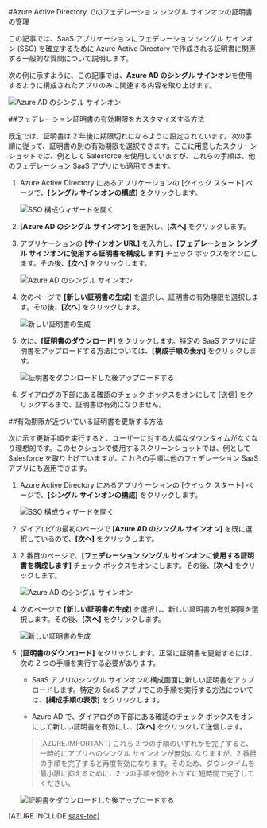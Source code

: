 <properties
	pageTitle="Azure AD でフェデレーション証明書を管理する方法 |Microsoft Azure"
	description="フェデレーション証明書の有効期限をカスタマイズする方法と、有効期限が近づいている証明書を更新する方法について説明します。"
	services="active-directory"
	documentationCenter=""
	authors="liviodlc"
	manager="stevenpo"
	editor=""/>

<tags
	ms.service="active-directory"
	ms.workload="identity"
	ms.tgt_pltfrm="na"
	ms.devlang="na"
	ms.topic="article"
	ms.date="02/02/2016"
	ms.author="liviodlc"/>

#Azure Active Directory でのフェデレーション シングル サインオンの証明書の管理

この記事では、SaaS アプリケーションにフェデレーション シングル サインオン (SSO) を確立するために Azure Active Directory で作成される証明書に関連する一般的な質問について説明します。

次の例に示すように、この記事では、**Azure AD のシングル サインオン**を使用するように構成されたアプリのみに関連する内容を取り上げます。

![Azure AD のシングル サインオン](./media/active-directory-sso-certs/fed-sso.PNG)

##フェデレーション証明書の有効期限をカスタマイズする方法

既定では、証明書は 2 年後に期限切れになるように設定されています。次の手順に従って、証明書の別の有効期限を選択できます。ここに用意したスクリーンショットでは、例として Salesforce を使用していますが、これらの手順は、他のフェデレーション SaaS アプリにも適用できます。

1. Azure Active Directory にあるアプリケーションの [クイック スタート] ページで、**[シングル サインオンの構成]** をクリックします。

	![SSO 構成ウィザードを開く](./media/active-directory-sso-certs/config-sso.png)

2. **[Azure AD のシングル サインオン]** を選択し、**[次へ]** をクリックします。

3. アプリケーションの **[サインオン URL]** を入力し、**[フェデレーション シングル サインオンに使用する証明書を構成します]** チェック ボックスをオンにします。その後、**[次へ]** をクリックします。

	![Azure AD のシングル サインオン](./media/active-directory-sso-certs/new-app-config-sso.PNG)

4. 次のページで **[新しい証明書の生成]** を選択し、証明書の有効期限を選択します。その後、**[次へ]** をクリックします。

	![新しい証明書の生成](./media/active-directory-sso-certs/new-app-config-cert.PNG)

5. 次に、**[証明書のダウンロード]** をクリックします。特定の SaaS アプリに証明書をアップロードする方法については、**[構成手順の表示]** をクリックします。

	![証明書をダウンロードした後アップロードする](./media/active-directory-sso-certs/new-app-config-app.PNG)

6. ダイアログの下部にある確認のチェック ボックスをオンにして [送信] をクリックするまで、証明書は有効になりません。

##有効期限が近づいている証明書を更新する方法

次に示す更新手順を実行すると、ユーザーに対する大幅なダウンタイムがなくなり理想的です。このセクションで使用するスクリーンショットでは、例として Salesforce を取り上げていますが、これらの手順は他のフェデレーション SaaS アプリにも適用できます。

1. Azure Active Directory にあるアプリケーションの [クイック スタート] ページで、**[シングル サインオンの構成]** をクリックします。

	![SSO 構成ウィザードを開く](./media/active-directory-sso-certs/renew-sso-button.PNG)

2. ダイアログの最初のページで **[Azure AD のシングル サインオン]** を既に選択しているので、**[次へ]** をクリックします。

3. 2 番目のページで、**[フェデレーション シングル サインオンに使用する証明書を構成します]** チェック ボックスをオンにします。その後、**[次へ]** をクリックします。

	![Azure AD のシングル サインオン](./media/active-directory-sso-certs/renew-config-sso.PNG)

4. 次のページで **[新しい証明書の生成]** を選択し、新しい証明書の有効期限を選択します。その後、**[次へ]** をクリックします。

	![新しい証明書の生成](./media/active-directory-sso-certs/new-app-config-cert.PNG)

5. **[証明書のダウンロード]** をクリックします。正常に証明書を更新するには、次の 2 つの手順を実行する必要があります。

	- SaaS アプリのシングル サインオンの構成画面に新しい証明書をアップロードします。特定の SaaS アプリでこの手順を実行する方法については、**[構成手順の表示]** をクリックします。

	- Azure AD で、ダイアログの下部にある確認のチェック ボックスをオンにして新しい証明書を有効にし、**[次へ]** をクリックして送信します。

	> [AZURE.IMPORTANT] これら 2 つの手順のいずれかを完了すると、一時的にアプリへのシングル サインオンが無効になりますが、2 番目の手順を完了すると再度有効になります。そのため、ダウンタイムを最小限に抑えるために、2 つの手順を間をおかずに短時間で完了してください。

	![証明書をダウンロードした後アップロードする](./media/active-directory-sso-certs/renew-config-app.PNG)

[AZURE.INCLUDE [saas-toc](../../includes/active-directory-saas-toc.md)]

<!---HONumber=AcomDC_0204_2016-->